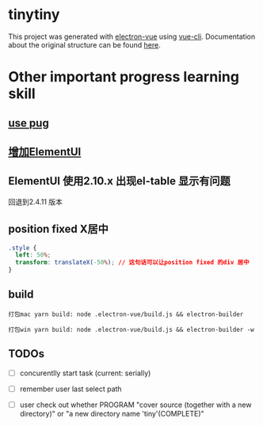 # tinytiny

This project was generated with [electron-vue](https://github.com/SimulatedGREG/electron-vue) using [vue-cli](https://github.com/vuejs/vue-cli). Documentation about the original structure can be found [here](https://simulatedgreg.gitbooks.io/electron-vue/content/index.html).

# Other important progress learning skill

## [use pug](https://github.com/SimulatedGREG/electron-vue/issues/702)

## [增加ElementUI](https://zhuanlan.zhihu.com/p/51586724)

## ElementUI 使用2.10.x 出现el-table 显示有问题

回退到2.4.11 版本

## position fixed X居中

```css
.style {
  left: 50%;
  transform: translateX(-50%); // 这句话可以让position fixed 的div 居中
}
```

## build

    打包mac yarn build: node .electron-vue/build.js && electron-builder

    打包win yarn build: node .electron-vue/build.js && electron-builder -w

## TODOs

- [ ] concurentlly start task (current: serially)

- [ ] remember user last select path

- [ ] user check out whether PROGRAM "cover source (together with a new directory)" or "a new directory name 'tiny'(COMPLETE)"